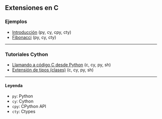 ## Extensiones en C

### Ejemplos
- [Introducción](https://github.com/mondeja/fullstack/tree/master/backend/src/022-extensiones_en_c/ejemplos/001-intro) (py, cy, cpy, cty)
- [Fibonacci](https://github.com/mondeja/fullstack/tree/master/backend/src/022-extensiones_en_c/ejemplos/002-fibonacci) (py, cy, cty)

_______________________________

### Tutoriales Cython
- [Llamando a código C desde Python](https://github.com/mondeja/fullstack/tree/master/backend/src/022-extensiones_en_c/cy_tutorials/c_from_py) (c, cy, py, sh)
- [Extensión de tipos (clases)](https://github.com/mondeja/fullstack/tree/master/backend/src/022-extensiones_en_c/cy_tutorials/type_ext) (c, cy, py, sh)

_______________________________

#### Leyenda
- `py`: Python
- `cy`: Cython
- `cpy`: CPython API
- `cty`: Ctypes
